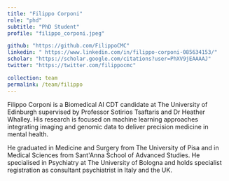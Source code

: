 ```yaml
---
title: "Filippo Corponi"
role: "phd"
subtitle: "PhD Student"
profile: "filippo_corponi.jpeg"

github: "https://github.com/FilippoCMC"
linkedin: " https://www.linkedin.com/in/filippo-corponi-085634153/"
scholar: "https://scholar.google.com/citations?user=PhXV9jEAAAAJ"
twitter: "https://twitter.com/filippocmc"

collection: team
permalink: /team/filippo
---
```


Filippo Corponi is a Biomedical AI CDT candidate at The University of Edinburgh supervised by Professor Sotirios Tsaftaris and Dr Heather Whalley. His research is focused on machine learning approaches integrating imaging and genomic data to deliver precision medicine in mental health.

He graduated in Medicine and Surgery from The University of Pisa and in Medical Sciences from Sant'Anna School of Advanced Studies. He specialised in Psychiatry at The University of Bologna and holds specialist registration as consultant psychiatrist in Italy and the UK.